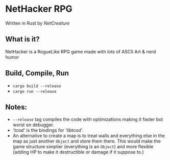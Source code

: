 # NetHacker RPG
Written in Rust by _NetCreature_

## What is it?
NetHacker is a RogueLike RPG game made with lots of ASCII Art & nerd humor

## Build, Compile, Run
* `cargo build --release`
* `cargo run --release`

## Notes:
* `--release` tag compiles the code with optimizations making it faster but worst on debugger.
* _'tcod'_ is the bindings for _'libtcod'_.
* An alternative to create a map is to treat walls and everything else in the map as just another `Object` and store them there. This would make the game structure simplier (everything is an `Object`) and more flexible (adding HP to make it destructible or damage if it suppose to.)